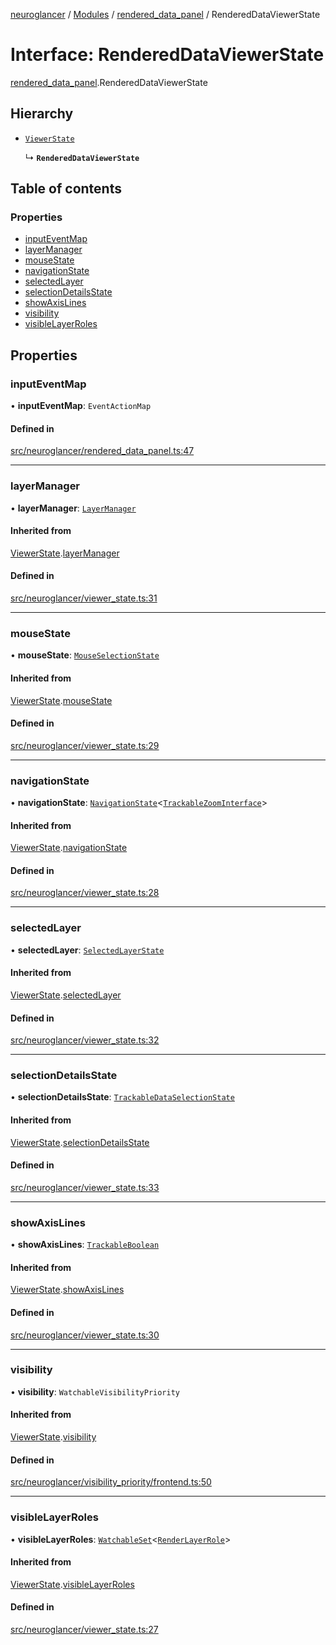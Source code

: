 [neuroglancer](../README.md) / [Modules](../modules.md) / [rendered\_data\_panel](../modules/rendered_data_panel.md) / RenderedDataViewerState

# Interface: RenderedDataViewerState

[rendered_data_panel](../modules/rendered_data_panel.md).RenderedDataViewerState

## Hierarchy

- [`ViewerState`](viewer_state.ViewerState.md)

  ↳ **`RenderedDataViewerState`**

## Table of contents

### Properties

- [inputEventMap](rendered_data_panel.RenderedDataViewerState.md#inputeventmap)
- [layerManager](rendered_data_panel.RenderedDataViewerState.md#layermanager)
- [mouseState](rendered_data_panel.RenderedDataViewerState.md#mousestate)
- [navigationState](rendered_data_panel.RenderedDataViewerState.md#navigationstate)
- [selectedLayer](rendered_data_panel.RenderedDataViewerState.md#selectedlayer)
- [selectionDetailsState](rendered_data_panel.RenderedDataViewerState.md#selectiondetailsstate)
- [showAxisLines](rendered_data_panel.RenderedDataViewerState.md#showaxislines)
- [visibility](rendered_data_panel.RenderedDataViewerState.md#visibility)
- [visibleLayerRoles](rendered_data_panel.RenderedDataViewerState.md#visiblelayerroles)

## Properties

### inputEventMap

• **inputEventMap**: `EventActionMap`

#### Defined in

[src/neuroglancer/rendered_data_panel.ts:47](https://github.com/ActiveBrainAtlas2/neuroglancer/blob/285e65d7/src/neuroglancer/rendered_data_panel.ts#L47)

___

### layerManager

• **layerManager**: [`LayerManager`](../classes/layer.LayerManager.md)

#### Inherited from

[ViewerState](viewer_state.ViewerState.md).[layerManager](viewer_state.ViewerState.md#layermanager)

#### Defined in

[src/neuroglancer/viewer_state.ts:31](https://github.com/ActiveBrainAtlas2/neuroglancer/blob/285e65d7/src/neuroglancer/viewer_state.ts#L31)

___

### mouseState

• **mouseState**: [`MouseSelectionState`](../classes/layer.MouseSelectionState.md)

#### Inherited from

[ViewerState](viewer_state.ViewerState.md).[mouseState](viewer_state.ViewerState.md#mousestate)

#### Defined in

[src/neuroglancer/viewer_state.ts:29](https://github.com/ActiveBrainAtlas2/neuroglancer/blob/285e65d7/src/neuroglancer/viewer_state.ts#L29)

___

### navigationState

• **navigationState**: [`NavigationState`](../classes/navigation_state.NavigationState.md)<[`TrackableZoomInterface`](../modules/navigation_state.md#trackablezoominterface)\>

#### Inherited from

[ViewerState](viewer_state.ViewerState.md).[navigationState](viewer_state.ViewerState.md#navigationstate)

#### Defined in

[src/neuroglancer/viewer_state.ts:28](https://github.com/ActiveBrainAtlas2/neuroglancer/blob/285e65d7/src/neuroglancer/viewer_state.ts#L28)

___

### selectedLayer

• **selectedLayer**: [`SelectedLayerState`](../classes/layer.SelectedLayerState.md)

#### Inherited from

[ViewerState](viewer_state.ViewerState.md).[selectedLayer](viewer_state.ViewerState.md#selectedlayer)

#### Defined in

[src/neuroglancer/viewer_state.ts:32](https://github.com/ActiveBrainAtlas2/neuroglancer/blob/285e65d7/src/neuroglancer/viewer_state.ts#L32)

___

### selectionDetailsState

• **selectionDetailsState**: [`TrackableDataSelectionState`](../classes/layer.TrackableDataSelectionState.md)

#### Inherited from

[ViewerState](viewer_state.ViewerState.md).[selectionDetailsState](viewer_state.ViewerState.md#selectiondetailsstate)

#### Defined in

[src/neuroglancer/viewer_state.ts:33](https://github.com/ActiveBrainAtlas2/neuroglancer/blob/285e65d7/src/neuroglancer/viewer_state.ts#L33)

___

### showAxisLines

• **showAxisLines**: [`TrackableBoolean`](../classes/trackable_boolean.TrackableBoolean.md)

#### Inherited from

[ViewerState](viewer_state.ViewerState.md).[showAxisLines](viewer_state.ViewerState.md#showaxislines)

#### Defined in

[src/neuroglancer/viewer_state.ts:30](https://github.com/ActiveBrainAtlas2/neuroglancer/blob/285e65d7/src/neuroglancer/viewer_state.ts#L30)

___

### visibility

• **visibility**: `WatchableVisibilityPriority`

#### Inherited from

[ViewerState](viewer_state.ViewerState.md).[visibility](viewer_state.ViewerState.md#visibility)

#### Defined in

[src/neuroglancer/visibility_priority/frontend.ts:50](https://github.com/ActiveBrainAtlas2/neuroglancer/blob/285e65d7/src/neuroglancer/visibility_priority/frontend.ts#L50)

___

### visibleLayerRoles

• **visibleLayerRoles**: [`WatchableSet`](../classes/trackable_value.WatchableSet.md)<[`RenderLayerRole`](../enums/renderlayer.RenderLayerRole.md)\>

#### Inherited from

[ViewerState](viewer_state.ViewerState.md).[visibleLayerRoles](viewer_state.ViewerState.md#visiblelayerroles)

#### Defined in

[src/neuroglancer/viewer_state.ts:27](https://github.com/ActiveBrainAtlas2/neuroglancer/blob/285e65d7/src/neuroglancer/viewer_state.ts#L27)
